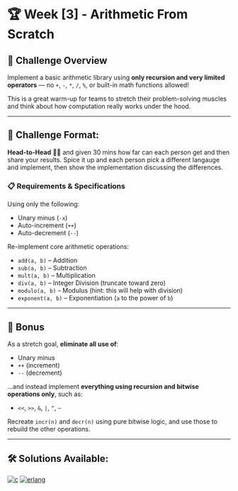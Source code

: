 # 🏆 Week [3] - Arithmetic From Scratch

## 📝 Challenge Overview

Implement a basic arithmetic library using **only recursion and very limited operators** — no `+`, `-`, `*`, `/`, `%`, or built-in math functions allowed!

This is a great warm-up for teams to stretch their problem-solving muscles and think about how computation really works under the hood.

---
## 🏁 Challenge Format: 
**Head-to-Head** 🏁🔥 and given 30 mins how far can each person get and then share your results. Spice it up and each person pick a different langauge and implement, then show the implementation discussing the differences.  


### 📋 Requirements & Specifications
Using only the following:

- Unary minus (`-x`)
- Auto-increment (`++`)
- Auto-decrement (`--`)

Re-implement core arithmetic operations:

- `add(a, b)` – Addition
- `sub(a, b)` – Subtraction
- `mult(a, b)` – Multiplication
- `div(a, b)` – Integer Division (truncate toward zero)
- `modulo(a, b)` – Modulus (hint: this will help with division)
- `exponent(a, b)` – Exponentiation (`a` to the power of `b`)

---

## 🎯 Bonus

As a stretch goal, **eliminate all use of**:

- Unary minus
- `++` (increment)
- `--` (decrement)

...and instead implement **everything using recursion and bitwise operations only**, such as:

- `<<`, `>>`, `&`, `|`, `^`, `~`

Recreate `incr(n)` and `decr(n)` using pure bitwise logic, and use those to rebuild the other operations.

---
## 🛠 Solutions Available:
[![c](https://img.shields.io/badge/C-99-blue?logo=c)](solutions/c/)
[![erlang](https://img.shields.io/badge/Erlang-24-blue?logo=erlang)](solutions/erlang/)
